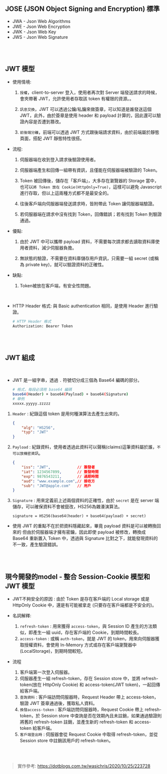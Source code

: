 ## JOSE (JSON Object Signing and Encryption) 標準
* JWA - Json Web Algorithms
* JWE - Json Web Encryption
* JWK - Json Web Key
* JWS - Json Web Signature

<br/>

<br/>

## JWT 模型
* 使用情境:

    1. `授權`，client-to-server 登入，使用者再次對 Server 端發送請求的時候，會夾帶著 JWT，允許使用者存取該 token 有權限的資源。。
    2. `訊息交換`，JWT 可以透過公鑰/私鑰來做簽章，可以知道是誰發送這個 JWT，此外，由於簽章是使用 header 和 payload 計算的，因此還可以驗證內容是否遭到篡改。

    3. `前後端分離`，前端可以透過 JWT 方式跟後端請求資料，由於前端屬於靜態頁面，搭配 JWT 靜態特性很搭。

* 流程: 

    1. 伺服器端在收到登入請求後驗證使用者。

    2. 伺服器端產生和回傳一組帶有資訊，且僅能在伺服器端被驗證的 Token。

    3. Token 被回傳後，儲存在「客戶端」，大多存在瀏覽器的 Storage 當中，也可以`將 Token 放在 Cookie(HttpOnly=True)`，這樣可以避免 Javascript 進行存取，但以上這兩種方式都不是最安全的。
    
    4. 往後客戶端向伺服器端發送請求時，皆附帶此 Token 讓伺服器端驗證。

    5. 若伺服器端在請求中沒有找到 Token，回傳錯誤；若有找到 Token 則驗證通過。

* 優點: 

    1. 由於 JWT 中可以攜帶 payload 資料，不需要每次請求都去讀取資料庫使用者資料，減少伺服器負擔。

    2. 無狀態的驗證，不需要在資料庫儲存用戶資訊，只需要一組 secret (或稱為 private key)，就可以驗證資料的正確性。

* 缺點:

    1. Token被放在客戶端，有安全性問題。

<br/>

* HTTP Header 格式: 與 Basic authentication 相同，是使用 Header 進行驗證。

    ```sh
    # HTTP Header 格式
    Authorization: Bearer Token
    ```

<br/>

<br/>


##  JWT 組成


<br/>


* JWT 是一組字串，透過 `.` 符號切分成三個為 Base64 編碼的部分。

    ```sh
    # 格式，每段必須用 base64 編碼
    base64(Header) + base64(Payload) + base64(Signature)
    # 舉例
    xxxxx.yyyyy.zzzzz
    ```

1. `Header` : 紀錄這個 token 是用何種演算法去產生出來的。

    ```json
    {
        "alg": "HS256", 
        "typ": "JWT"
    }
    ```
    

2. `Payload` : 紀錄資料，使用者透過此資料可以聲稱(claims)這筆資料屬於誰，`不可以放機密資訊`。

    ```json
    {
        "iss": "JWT",            // 簽發者
        "iat": 1234567899,       // 簽發時間
        "exp": 9876543211,       // 過期時間
        "aud": "www.example.com",// 接收方
        "sub": "JWT@apple.com"   // 用戶
    }
    ```

3. `Signature` : 用來定義前上述兩個資料的正確性，由於 `secret` 是在 server 端儲存，可以確保資料不會被竄改，HS256為雜湊演算法。

    ```
    signature = HS256(base64(header) + base64(payload) + secret) 
    ```
    

* 使用 JWT 的重點不在於把資料隱藏起來，畢竟 payload 資料是可以被轉換回來的
但由於伺服器端才擁有密鑰，因此即使 payload 被修改，轉換成 Base64 重新置入 Token 中，透過與 Signature 比對之下，就能發現資料的不一致，產生驗證錯誤。


<br/>

<br/>

## 現今開發的model - 整合 Session-Cookie 模型和 JWT 模型
* JWT不夠安全的原因 : 由於 Token 是存在客戶端的 Local storage 或是 HttpOnly Cookie 中，還是有可能被拿走 (只要存在客戶端都是不安全的)。


* 名詞解釋:

    1. `refresh-token` : 用來獲得 `access-token`，與 Session ID 產生的方法類似，即產生一組 uuid，存在客戶端的 Cookie，到期時間較長。
    2. `access-token` : 或稱 `auth-token`，就是 JWT 的 token，用來向伺服器獲取授權資料，會使用 In-Memory 方式或存在客戶端瀏覽器中(LocalStorage)，到期時間較短。


* 流程

    1. 客戶端第一次登入伺服器。
    2. 伺服器產生一組 refresh-token，存在 Session store 中，並將 refresh-token(放在 HttpOnly Cookie) 和 access-token(JWT token)，一起回傳給客戶端。
    3. `查詢資料` : 客戶端訪問伺服器時，Request Header 帶上 access-token，驗證 JWT 簽章通過後，獲取私人資料。
    4. `換發access-token` : 客戶端訪問伺服器時，Request Cookie 帶上 refresh-token，於 Session store 中查詢是否在效期內且未註銷，如果通過驗證則將舊的 refresh-token 註銷，並產生新的 refresh-token 和 access-token 給客戶端。
    5. `客戶端登出時` : 伺服器會從 Request Cookie 中取得 refresh-token，並從 Session store 中註銷該用戶的 refresh-token。

<br/>

<br/>

> 實作參考: https://dotblogs.com.tw/wasichris/2020/10/25/223728